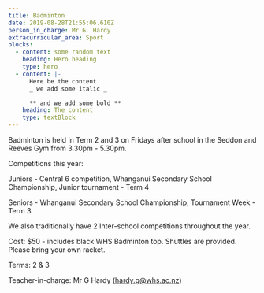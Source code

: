 ```yaml
---
title: Badminton
date: 2019-08-28T21:55:06.610Z
person_in_charge: Mr G. Hardy
extracurricular_area: Sport
blocks:
  - content: some random text
    heading: Hero heading
    type: hero
  - content: |-
      Here be the content
      _ we add some italic _

      ** and we add some bold **
    heading: The content
    type: textBlock
---
```

Badminton is held in Term 2 and 3 on Fridays after school in the Seddon and Reeves Gym from 3.30pm - 5.30pm.

Competitions this year: 

Juniors - Central 6 competition, Whanganui Secondary School Championship, Junior tournament - Term 4 

Seniors - Whanganui Secondary School Championship, Tournament Week - Term 3 

We also traditionally have 2 Inter-school competitions throughout the year.

Cost: $50 - includes black WHS Badminton top. 
Shuttles are provided.
Please bring your own racket. 

Terms: 2 & 3

Teacher-in-charge: Mr G Hardy (hardy.g@whs.ac.nz)
